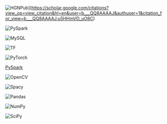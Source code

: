 ![HGNPub](https://img.shields.io/badge/Published-black?style=flat-square&logo=googlescholar)](https://scholar.google.com/citations?view_op=view_citation&hl=en&user=b___QQ8AAAAJ&authuser=1&citation_for_view=b___QQ8AAAAJ:u5HHmVD_uO8C) 

![PySpark](https://img.shields.io/badge/Spark-black?style=flat-square&logo=apachespark)

![MySQL](https://img.shields.io/badge/MySQL-black?style=flat-square&logo=mysql)

![TF](https://img.shields.io/badge/TF-black?style=flat-square&logo=tensorflow)

![PyTorch](https://img.shields.io/badge/PyTorch-black?style=flat-square&logo=pytorch) 

[PySpark](https://img.shields.io/badge/Spark-black?style=flat-square&logo=apachespark)

![OpenCV](https://img.shields.io/badge/OpenCV-black?style=flat-square&logo=opencv)

![Spacy](https://img.shields.io/badge/Spacy-black?style=flat-square&logo=spacy)

![Pandas](https://img.shields.io/badge/Pandas-black?style=flat-square&logo=pandas) 

![NumPy](https://img.shields.io/badge/NumPy-black?style=flat-square&logo=numpy)

![SciPy](https://img.shields.io/badge/SciPy-black?style=flat-square&logo=scipy)

 <br>

<!-- |Title | Stars | Technologies | Project Doc|
|--|--|--|--|
 | <img alt="Stars" src="https://img.shields.io/github/stars/H4Y3J1N/Rec-homeShopping?style=flat-square&labelColor=black"/> | -->